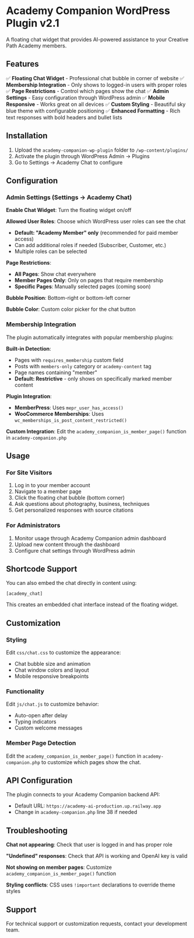 # Academy Companion WordPress Plugin v2.1

A floating chat widget that provides AI-powered assistance to your Creative Path Academy members.

## Features

✅ **Floating Chat Widget** - Professional chat bubble in corner of website
✅ **Membership Integration** - Only shows to logged-in users with proper roles
✅ **Page Restrictions** - Control which pages show the chat
✅ **Admin Settings** - Easy configuration through WordPress admin
✅ **Mobile Responsive** - Works great on all devices
✅ **Custom Styling** - Beautiful sky blue theme with configurable positioning
✅ **Enhanced Formatting** - Rich text responses with bold headers and bullet lists

## Installation

1. Upload the `academy-companion-wp-plugin` folder to `/wp-content/plugins/`
2. Activate the plugin through WordPress Admin → Plugins
3. Go to Settings → Academy Chat to configure

## Configuration

### Admin Settings (Settings → Academy Chat)

**Enable Chat Widget**: Turn the floating widget on/off

**Allowed User Roles**: Choose which WordPress user roles can see the chat
- **Default: "Academy Member" only** (recommended for paid member access)
- Can add additional roles if needed (Subscriber, Customer, etc.)
- Multiple roles can be selected

**Page Restrictions**:
- **All Pages**: Show chat everywhere
- **Member Pages Only**: Only on pages that require membership
- **Specific Pages**: Manually selected pages (coming soon)

**Bubble Position**: Bottom-right or bottom-left corner

**Bubble Color**: Custom color picker for the chat button

### Membership Integration

The plugin automatically integrates with popular membership plugins:

**Built-in Detection**:
- Pages with `requires_membership` custom field
- Posts with `members-only` category or `academy-content` tag
- Page names containing "member"
- **Default: Restrictive** - only shows on specifically marked member content

**Plugin Integration**:
- **MemberPress**: Uses `mepr_user_has_access()`
- **WooCommerce Memberships**: Uses `wc_memberships_is_post_content_restricted()`

**Custom Integration**: Edit the `academy_companion_is_member_page()` function in `academy-companion.php`

## Usage

### For Site Visitors
1. Log in to your member account
2. Navigate to a member page
3. Click the floating chat bubble (bottom corner)
4. Ask questions about photography, business, techniques
5. Get personalized responses with source citations

### For Administrators
1. Monitor usage through Academy Companion admin dashboard
2. Upload new content through the dashboard
3. Configure chat settings through WordPress admin

## Shortcode Support

You can also embed the chat directly in content using:
```
[academy_chat]
```

This creates an embedded chat interface instead of the floating widget.

## Customization

### Styling
Edit `css/chat.css` to customize the appearance:
- Chat bubble size and animation
- Chat window colors and layout
- Mobile responsive breakpoints

### Functionality
Edit `js/chat.js` to customize behavior:
- Auto-open after delay
- Typing indicators
- Custom welcome messages

### Member Page Detection
Edit the `academy_companion_is_member_page()` function in `academy-companion.php` to customize which pages show the chat.

## API Configuration

The plugin connects to your Academy Companion backend API:
- Default URL: `https://academy-ai-production.up.railway.app`
- Change in `academy-companion.php` line 38 if needed

## Troubleshooting

**Chat not appearing**: Check that user is logged in and has proper role

**"Undefined" responses**: Check that API is working and OpenAI key is valid

**Not showing on member pages**: Customize `academy_companion_is_member_page()` function

**Styling conflicts**: CSS uses `!important` declarations to override theme styles

## Support

For technical support or customization requests, contact your development team.

